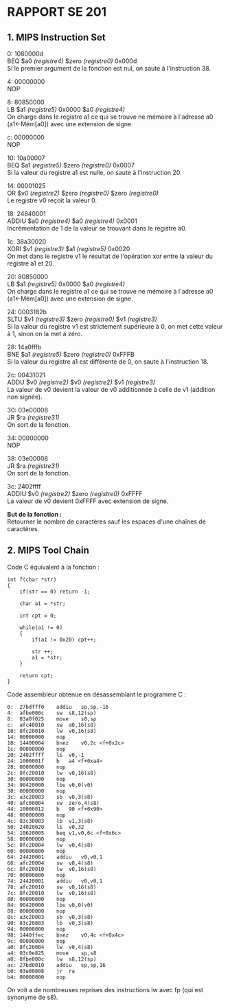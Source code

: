 # RAPPORT SE 201

## 1. MIPS Instruction Set

0: 1080000d   
BEQ $a0 *(registre4)* $zero *(registre0)* 0x000d    
Si le premier argument de la fonction est nul, on saute à l'instruction 38.   


4: 00000000   
NOP   


8: 80850000  
LB $a1 *(registre5)* 0x0000 $a0 *(registre4)*   
On charge dans le registre a1 ce qui se trouve ne mémoire à l'adresse a0 (a1<-Mém[a0]) avec une extension de signe.   


c: 00000000   
NOP   


10: 10a00007   
BEQ $a1 *(registre5)* $zero *(registre0)* 0x0007     
Si la valeur du registre a1 est nulle, on saute à l'instruction 20.  


14: 00001025   
OR $v0 *(registre2)* $zero *(registre0)* $zero *(registre0)*  
Le registre v0 reçoit la valeur 0.   


18: 24840001   
ADDIU $a0 *(registre4)* $a0 *(registre4)* 0x0001     
Incrémentation de 1 de la valeur se trouvant dans le registre a0.   


1c: 38a30020  
XORI $v1 *(registre3)* $a1 *(registre5)* 0x0020   
On met dans le registre v1 le résultat de l'opération xor entre la valeur du registre a1 et 20.   


20: 80850000  
LB $a1 *(registre5)* 0x0000 $a0 *(registre4)*  
On charge dans le registre a1 ce qui se trouve ne mémoire à l'adresse a0 (a1<-Mém[a0]) avec une extension de signe.  


24: 0003182b  
SLTU $v1 *(registre3)* $zero *(registre0)* $v1 *(registre3)*   
Si la valeur du registre v1 est strictement supérieure à 0, on met cette valeur à 1, sinon on la met à zéro.  


28: 14a0fffb  
BNE $a1 *(registre5)* $zero *(registre0)* 0xFFFB   
Si la valeur du registre a1 est différente de 0, on saute à l'instruction 18.    


2c: 00431021   
ADDU $v0 *(registre2)* $v0 *(registre2)* $v1 *(registre3)*   
La valeur de v0 devient la valeur de v0 additionnée à celle de v1 (addition non signée).   


30: 03e00008   
JR $ra *(registre31)*  
On sort de la fonction.   


34: 00000000  
NOP  


38: 03e00008  
JR $ra *(registre31)*  
On sort de la fonction.   


3c: 2402ffff   
ADDIU $v0 *(registre2)* $zero *(registre0)* 0xFFFF   
La valeur de v0 devient 0xFFFF avec extension de signe.  


**But de la fonction :**  
Retourner le nombre de caractères sauf les espaces d'une chaînes de caractères.  


## 2. MIPS Tool Chain


Code C équivalent  à la fonction :  
```
int f(char *str)
{
    if(str == 0) return -1;

    char a1 = *str;

    int cpt = 0;

    while(a1 != 0)
    {
        if(a1 != 0x20) cpt++;

        str ++;
        a1 = *str;
    }

    return cpt;
}  
```


Code assembleur obtenue en désassemblant le programme C :
```
0:	27bdfff0 	addiu	sp,sp,-16
4:	afbe000c 	sw	s8,12(sp)
8:	03a0f025 	move	s8,sp
c:	afc40010 	sw	a0,16(s8)
10:	8fc20010 	lw	v0,16(s8)
14:	00000000 	nop
18:	14400004 	bnez	v0,2c <f+0x2c>
1c:	00000000 	nop
20:	2402ffff 	li	v0,-1
24:	1000001f 	b	a4 <f+0xa4>
28:	00000000 	nop
2c:	8fc20010 	lw	v0,16(s8)
30:	00000000 	nop
34:	90420000 	lbu	v0,0(v0)
38:	00000000 	nop
3c:	a3c20003 	sb	v0,3(s8)
40:	afc00004 	sw	zero,4(s8)
44:	10000012 	b	90 <f+0x90>
48:	00000000 	nop
4c:	83c30003 	lb	v1,3(s8)
50:	24020020 	li	v0,32
54:	10620005 	beq	v1,v0,6c <f+0x6c>
58:	00000000 	nop
5c:	8fc20004 	lw	v0,4(s8)
60:	00000000 	nop
64:	24420001 	addiu	v0,v0,1
68:	afc20004 	sw	v0,4(s8)
6c:	8fc20010 	lw	v0,16(s8)
70:	00000000 	nop
74:	24420001 	addiu	v0,v0,1
78:	afc20010 	sw	v0,16(s8)
7c:	8fc20010 	lw	v0,16(s8)
80:	00000000 	nop
84:	90420000 	lbu	v0,0(v0)
88:	00000000 	nop
8c:	a3c20003 	sb	v0,3(s8)
90:	83c20003 	lb	v0,3(s8)
94:	00000000 	nop
98:	1440ffec 	bnez	v0,4c <f+0x4c>
9c:	00000000 	nop
a0:	8fc20004 	lw	v0,4(s8)
a4:	03c0e825 	move	sp,s8
a8:	8fbe000c 	lw	s8,12(sp)
ac:	27bd0010 	addiu	sp,sp,16
b0:	03e00008 	jr	ra
b4:	00000000 	nop
```

On voit a de nombreuses reprises des instructions lw avec fp (qui est synonyme de s8).
